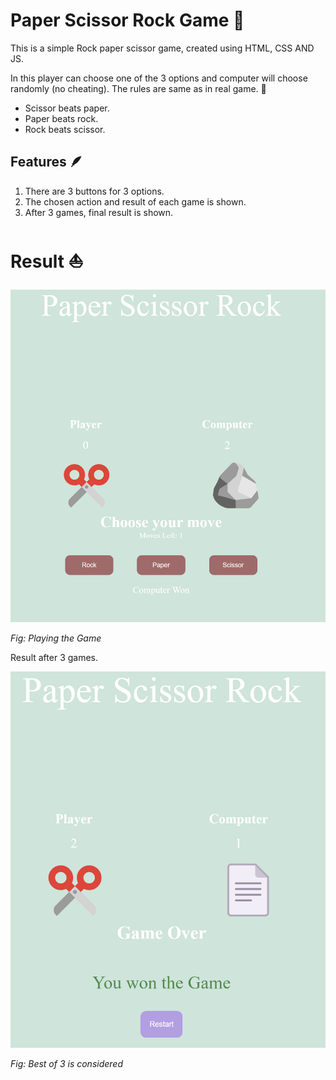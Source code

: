 # Paper Scissor Rock Game 🎳

This is a simple Rock paper scissor game, created using HTML, CSS AND JS.

In this player can choose one of the 3 options and computer will choose randomly (no cheating). The rules are same as in real game. 🏓

- Scissor beats paper.
- Paper beats rock.
- Rock beats scissor.

## Features 🪶

1. There are 3 buttons for 3 options.
2. The chosen action and result of each game is shown.
3. After 3 games, final result is shown. 

# Result ⛵

![Playing the Game](image.png)

*Fig: Playing the Game*

Result after 3 games.

![Final result](image-1.png)

*Fig: Best of 3 is considered*